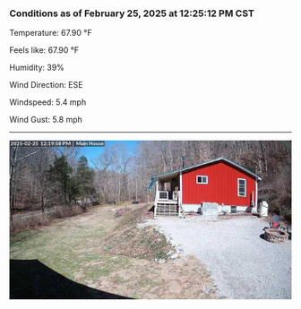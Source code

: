 ### Conditions as of February 25, 2025 at 12:25:12 PM CST 

Temperature: 67.90 &deg;F

Feels like: 67.90 &deg;F

Humidity: 39%

Wind Direction: ESE

Windspeed: 5.4 mph

Wind Gust: 5.8 mph

---

<img src="./images/latest.jpeg"/>

